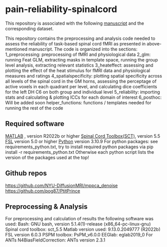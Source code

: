 # pain-reliability-spinalcord
This repository is associated with the following [manuscript](https://www.biorxiv.org/content/10.1101/2023.12.22.572825v1.article-metrics) and the corresponding dataset.

This repository contains the preprocessing and analysis code needed to assess the reliability of task-based spinal cord fMRI as presented in above-mentioned manuscript. The code is organized into the sections: 
1_preprocessing: preprocessing of fMRI and physiological data
2_glm: running Feat GLM, extracting masks in template space, running the group level analysis, extracting relevant statistics
3_heateffect: assessing and plotting the effect of the heat stimulus for fMRI data and physiological measures and ratings
4_spatialspecificity: plotting spatial specificity across all levels of the spinal cord in the GM horns, assessing the perceptage of active voxels in each quadrant per level, and calculating dice coefficients for the left DH C6 on both group and individual level
5_reliability: importing stats and calculating & plotting ICCs for each domain of interest
6_posthoc: Will be added soon
helper_functions: functions / templates needed for running the rest of the code

## Required software
[MATLAB](https://de.mathworks.com/products/matlab.html) , version R2022b or higher
[Spinal Cord Toolbox(SCT)](https://spinalcordtoolbox.com/index.html), version 5.5
[FSL](https://fsl.fmrib.ox.ac.uk/fsl/fslwiki/FSL) version 5.0 or higher
[Python](https://www.python.org/) version 3.10.9
  For python packages: see requirements_python.txt,
  try to install required python packages via pip install -r requirements_python.txt
  Otherwise  each python script lists the version of the packages used at the top!

## Github repos
https://github.com/NYU-DiffusionMRI/mppca_denoise
https://github.com/pog87/PtitPrince

## Preprocessing & Analysis
For preprocessing and calculation of results the following software was used:
Bash: GNU bash, version 5.1.4(1)-release (x86_64-pc-linux-gnu)
Spinal cord toolbox: sct_5.5
Matlab version used: 9.13.0.2049777 (R2022b)
FSL version 6.0.3
PSPM toolbox: PsPM_v6.0.0
EEGlab: eglab2019_0
For ANTs N4BiasFieldCorrection: ANTs version 2.3.1
